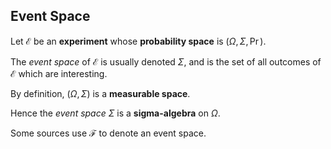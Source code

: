 ## Event Space

Let $\mathcal{E}$ be an **experiment** whose **probability space** is $(\Omega, \Sigma, \Pr)$.

The *event space* of $\mathcal{E}$ is usually denoted $\Sigma$, and is the set of all outcomes of $\mathcal{E}$ which are interesting.

By definition, $( \Omega, \Sigma )$ is a **measurable space**.

Hence the *event space* $\Sigma$ is a **sigma-algebra** on $\Omega$.

Some sources use $\mathcal{F}$ to denote an event space.